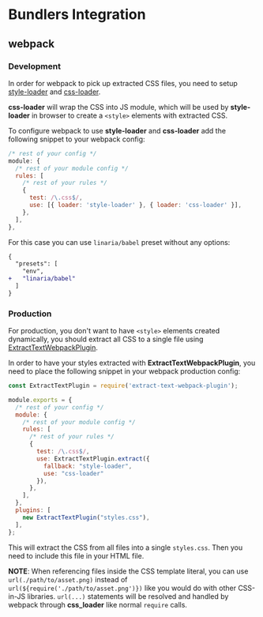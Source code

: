 # Bundlers Integration

## webpack

### Development

In order for webpack to pick up extracted CSS files, you need to setup [style-loader](https://github.com/webpack-contrib/style-loader) and [css-loader](https://github.com/webpack-contrib/css-loader).

__css-loader__ will wrap the CSS into JS module, which will be used by __style-loader__ in browser to create a
`<style>` elements with extracted CSS.

To configure webpack to use __style-loader__ and __css-loader__ add the following snippet to your webpack config:
```js
/* rest of your config */
module: {
  /* rest of your module config */
  rules: [
    /* rest of your rules */
    {
      test: /\.css$/,
      use: [{ loader: 'style-loader' }, { loader: 'css-loader' }],
    },
  ],
},
```

For this case you can use `linaria/babel` preset without any options:

```diff
{
  "presets": [
    "env",
+   "linaria/babel"
  ]
}
```

### Production

For production, you don't want to have `<style>` elements created dynamically, you should extract all CSS to a single file using [ExtractTextWebpackPlugin](https://github.com/webpack-contrib/extract-text-webpack-plugin).

In order to have your styles extracted with **ExtractTextWebpackPlugin**, you need to place the following snippet in your webpack production config:

```js
const ExtractTextPlugin = require('extract-text-webpack-plugin');

module.exports = {
  /* rest of your config */
  module: {
    /* rest of your module config */
    rules: [
      /* rest of your rules */
      {
        test: /\.css$/,
        use: ExtractTextPlugin.extract({
          fallback: "style-loader",
          use: "css-loader"
        }),
      },
    ],
  },
  plugins: [
    new ExtractTextPlugin("styles.css"),
  ],
};
```

This will extract the CSS from all files into a single `styles.css`. Then you need to include this file in your HTML file.

__NOTE__: When referencing files inside the CSS template literal, you can use `url(./path/to/asset.png)` instead of `url(${require('./path/to/asset.png')})` like you would do with other CSS-in-JS libraries. `url(...)` statements will be resolved and handled by webpack through __css_loader__ like normal `require` calls.
